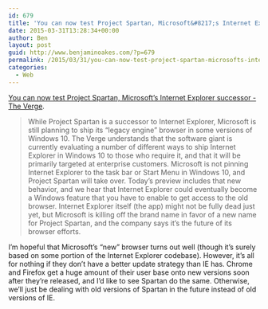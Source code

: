 ```yaml
---
id: 679
title: 'You can now test Project Spartan, Microsoft&#8217;s Internet Explorer successor'
date: 2015-03-31T13:28:34+00:00
author: Ben
layout: post
guid: http://www.benjaminoakes.com/?p=679
permalink: /2015/03/31/you-can-now-test-project-spartan-microsofts-internet-explorer-successor/
categories:
  - Web
---
```

[You can now test Project Spartan, Microsoft&#8217;s Internet Explorer successor - The Verge](http://www.theverge.com/2015/3/30/8314935/microsoft-project-spartan-windows-10-preview-download).

> While Project Spartan is a successor to Internet Explorer, Microsoft is still planning to ship its &#8220;legacy engine&#8221; browser in some versions of Windows 10. The Verge understands that the software giant is currently evaluating a number of different ways to ship Internet Explorer in Windows 10 to those who require it, and that it will be primarily targeted at enterprise customers. Microsoft is not pinning Internet Explorer to the task bar or Start Menu in Windows 10, and Project Spartan will take over. Today’s preview includes that new behavior, and we hear that Internet Explorer could eventually become a Windows feature that you have to enable to get access to the old browser. Internet Explorer itself (the app) might not be fully dead just yet, but Microsoft is killing off the brand name in favor of a new name for Project Spartan, and the company says it’s the future of its browser efforts. 

I&#8217;m hopeful that Microsoft&#8217;s &#8220;new&#8221; browser turns out well (though it&#8217;s surely based on some portion of the Internet Explorer codebase). However, it&#8217;s all for nothing if they don&#8217;t have a better update strategy than IE has. Chrome and Firefox get a huge amount of their user base onto new versions soon after they&#8217;re released, and I&#8217;d like to see Spartan do the same. Otherwise, we&#8217;ll just be dealing with old versions of Spartan in the future instead of old versions of IE.
